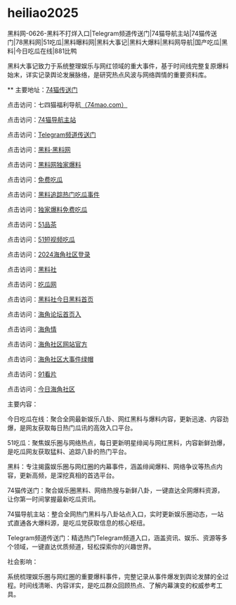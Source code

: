 # heiliao2025
黑料网-0626-黑料不打烊入口|Telegram频道传送门|74猫导航主站|74猫传送门|78黑料网|51吃瓜|黑料曝料网|黑料大事记|黑料大爆料|黑料网导航|国产吃瓜|黑料|今日吃瓜在线|881比鸭

黑料大事记致力于系统整理娱乐与网红领域的重大事件，基于时间线完整复原爆料始末，详实记录舆论发展脉络，是研究热点风波与网络舆情的重要资料库。

** 主要地址：<a href="https://74mao.com/">74猫传送门</a>

点击访问：七四猫福利导航<a href="https://74mao.com/">（74mao.com）</a>

点击访问：<a href="https://74mao.com/">74猫导航主站</a>

点击访问：<a href="https://74mao.com/">Telegram频道传送门</a>

点击访问：<a href="https://heiliaolvzlu3.pages.dev">黑料·黑料网</a>

点击访问：<a href="https://heiliaoyvnrda.pages.dev">黑料网独家爆料</a>

点击访问：<a href="https://heiliaoxey7ic.pages.dev">免费吃瓜</a>

点击访问：<a href="https://heiliaoal51na.pages.dev">黑料追踪热门吃瓜事件</a>

点击访问：<a href="https://heiliaoavkush.pages.dev">独家爆料免费吃瓜</a>

点击访问：<a href="https://pc8-10.pages.dev/">51品茶</a>

点击访问：<a href="https://pc7-10.pages.dev/">51短视频吃瓜</a>

点击访问：<a href="https://hj-1060.pages.dev/">2024海角社区登录</a>

点击访问：<a href="https://hl117.pages.dev/">黑料社</a>

点击访问：<a href="https://hl112.pages.dev/">吃瓜网</a>

点击访问：<a href="https://hl115.pages.dev/">黑料社今日黑料首页</a>

点击访问：<a href="https://hj-1056.pages.dev/">海角论坛首页入</a>

点击访问：<a href="https://hj-1058.pages.dev/">海角情</a>

点击访问：<a href="https://hj-1059.pages.dev/">海角社区网站官方</a>

点击访问：<a href="https://hj-1062.pages.dev/">海角社区大事件绿帽</a>

点击访问：<a href="https://hl106.pages.dev/">91看片</a>

点击访问：<a href="https://hj-1040.pages.dev/">今日海角社区</a>

主要内容：

今日吃瓜在线：聚合全网最新娱乐八卦、网红黑料与爆料内容，更新迅速、内容劲爆，是网友获取每日热门瓜讯的高效入口平台。

51吃瓜：聚焦娱乐圈与网络热点，每日更新明星绯闻与网红黑料，内容新鲜劲爆，是吃瓜网友获取猛料、追踪八卦的热门平台。

黑料：专注揭露娱乐圈与网红圈的内幕事件，涵盖绯闻爆料、网络争议等热点内容，更新高频，是深挖真相的首选平台。

74猫传送门：聚合娱乐圈黑料、网络热搜与新鲜八卦，一键直达全网爆料资源，让你第一时间掌握最新吃瓜资讯。

74猫导航主站：整合全网热门黑料与八卦站点入口，实时更新娱乐圈动态，一站式直通各大爆料源，是吃瓜党获取信息的核心枢纽。

Telegram频道传送门：精选热门Telegram频道入口，涵盖资讯、娱乐、资源等多个领域，一键直达优质频道，轻松探索你的兴趣世界。

社会影响：

系统梳理娱乐圈与网红圈的重要爆料事件，完整记录从事件爆发到舆论发酵的全过程。时间线清晰、内容详实，是吃瓜群众回顾热点、了解内幕演变的权威参考工具。

<span style="display:none;">[Canonical link](）</span>

